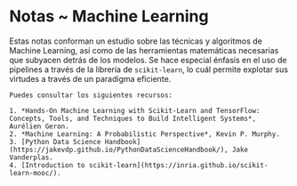 # Notas ~ Machine Learning

Estas notas conforman un estudio sobre las técnicas y algoritmos de Machine Learning, así como de las herramientas matemáticas necesarias que subyacen detrás de los modelos. Se hace especial énfasis en el uso de pipelines a través de la librería de `scikit-learn`, lo cuál permite explotar sus virtudes a través de un paradigma eficiente.

```{seealso}
Puedes consultar los siguientes recursos:
 
1. *Hands-On Machine Learning with Scikit-Learn and TensorFlow: Concepts, Tools, and Techniques to Build Intelligent Systems*, Aurélien Geron.
2. *Machine Learning: A Probabilistic Perspective*, Kevin P. Murphy.
3. [Python Data Science Handbook](https://jakevdp.github.io/PythonDataScienceHandbook/), Jake Vanderplas.
4. [Introduction to scikit-learn](https://inria.github.io/scikit-learn-mooc/).
```

```{tableofcontents}
```